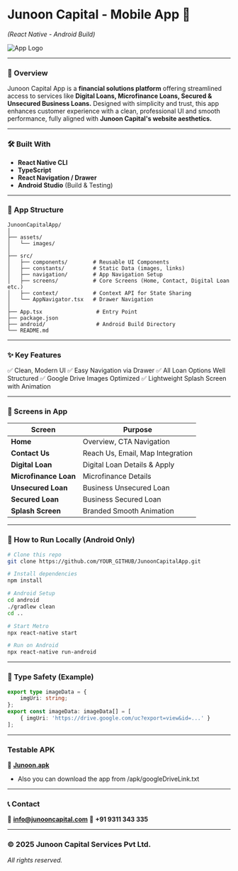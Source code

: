 # Junoon Capital - Mobile App 📱

*(React Native - Android Build)*

![App Logo](https://drive.google.com/uc?export=view&id=1Je3K7Uil2T_hHLlKzNEKeYJgPNS71_xy
)

---

### 🚀 Overview

Junoon Capital App is a **financial solutions platform** offering streamlined access to services like **Digital Loans, Microfinance Loans, Secured & Unsecured Business Loans.**
Designed with simplicity and trust, this app enhances customer experience with a clean, professional UI and smooth performance, fully aligned with **Junoon Capital's website aesthetics.**

---

### 🛠️ Built With

* **React Native CLI**
* **TypeScript**
* **React Navigation / Drawer**
* **Android Studio** (Build & Testing)

---

### 📂 App Structure

```
JunoonCapitalApp/
│
├── assets/
│   └── images/
│
├── src/
│   ├── components/        # Reusable UI Components
│   ├── constants/         # Static Data (images, links)
│   ├── navigation/        # App Navigation Setup
│   ├── screens/           # Core Screens (Home, Contact, Digital Loan etc.)
│   ├── context/           # Context API for State Sharing
│   └── AppNavigator.tsx   # Drawer Navigation
│
├── App.tsx                 # Entry Point
├── package.json
├── android/                # Android Build Directory
└── README.md
```

---

### ✨ Key Features

✅ Clean, Modern UI
✅ Easy Navigation via Drawer
✅ All Loan Options Well Structured
✅ Google Drive Images Optimized
✅ Lightweight Splash Screen with Animation

---

### 📸 Screens in App

| Screen                | Purpose                          |
| --------------------- | -------------------------------- |
| **Home**              | Overview, CTA Navigation         |
| **Contact Us**        | Reach Us, Email, Map Integration |
| **Digital Loan**      | Digital Loan Details & Apply     |
| **Microfinance Loan** | Microfinance Details             |
| **Unsecured Loan**    | Business Unsecured Loan          |
| **Secured Loan**      | Business Secured Loan            |
| **Splash Screen**     | Branded Smooth Animation         |

---

### 📲 How to Run Locally (Android Only)

```bash
# Clone this repo
git clone https://github.com/YOUR_GITHUB/JunoonCapitalApp.git

# Install dependencies
npm install

# Android Setup
cd android
./gradlew clean
cd ..

# Start Metro
npx react-native start

# Run on Android
npx react-native run-android
```

---

### 📀 Type Safety (Example)

```ts
export type imageData = {
    imgUri: string;
};
export const imageData: imageData[] = [
    { imgUri: 'https://drive.google.com/uc?export=view&id=...' }
];
```

---

### Testable APK
📱 **[Junoon.apk](https://drive.google.com/file/d/1vPmHSiWOqhBI6aqk8Vu_w2NlxTX5s7Bs/view?usp=sharing)**

* Also you can download the app from /apk/googleDriveLink.txt
---
### 📞 Contact

📧 **[info@junooncapital.com](mailto:info@junooncapital.com)**
📱 **+91 9311 343 335**

---

### © 2025 Junoon Capital Services Pvt Ltd.

*All rights reserved.*
